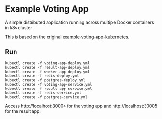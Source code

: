# Example Voting App

A simple distributed application running across multiple Docker containers in k8s cluster.

This is based on the original [example-voting-app-kubernetes](https://github.com/kodekloudhub/example-voting-app-kubernetes?tab=readme-ov-file).

## Run

```shell
kubectl create -f voting-app-deploy.yml
kubectl create -f result-app-deploy.yml
kubectl create -f worker-app-deploy.yml
kubectl create -f redis-deploy.yml
kubectl create -f postgres-deploy.yml
kubectl create -f voting-app-service.yml
kubectl create -f result-app-service.yml
kubectl create -f redis-service.yml
kubectl create -f postgres-service.yml
```

Access http://localhost:30004 for the voting app and http://localhost:30005 for the result app.